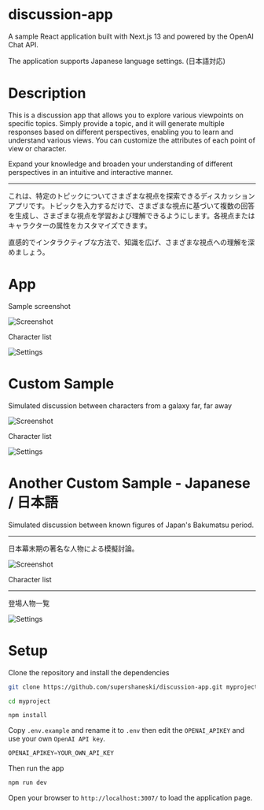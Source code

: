 discussion-app
======

A sample React application built with Next.js 13 and powered by the OpenAI Chat API. 

The application supports Japanese language settings. (日本語対応)

# Description

This is a discussion app that allows you to explore various viewpoints on specific topics. Simply provide a topic, and it will generate multiple responses based on different perspectives, enabling you to learn and understand various views. You can customize the attributes of each point of view or character. 

Expand your knowledge and broaden your understanding of different perspectives in an intuitive and interactive manner.

---

これは、特定のトピックについてさまざまな視点を探索できるディスカッションアプリです。トピックを入力するだけで、さまざまな視点に基づいて複数の回答を生成し、さまざまな視点を学習および理解できるようにします。各視点またはキャラクターの属性をカスタマイズできます。

直感的でインタラクティブな方法で、知識を広げ、さまざまな視点への理解を深めましょう。

# App

Sample screenshot

<picture>
  <source media="(prefers-color-scheme: light)" srcset="./docs/screenshot02.jpeg">
  <source media="(prefers-color-scheme: dark)" srcset="./docs/screenshot12.jpeg">
  <img alt="Screenshot" src="./docs/story1.jpeg">
</picture>

Character list

<picture>
  <source media="(prefers-color-scheme: light)" srcset="./docs/screenshot01.jpeg">
  <source media="(prefers-color-scheme: dark)" srcset="./docs/screenshot11.jpeg">
  <img alt="Settings" src="./docs/story2.jpeg">
</picture>

# Custom Sample

Simulated discussion between characters from a galaxy far, far away

<picture>
  <source media="(prefers-color-scheme: light)" srcset="./docs/screenshot03.jpeg">
  <source media="(prefers-color-scheme: dark)" srcset="./docs/screenshot13.jpeg">
  <img alt="Screenshot" src="./docs/story3.jpeg">
</picture>

Character list

<picture>
  <source media="(prefers-color-scheme: light)" srcset="./docs/screenshot04.jpeg">
  <source media="(prefers-color-scheme: dark)" srcset="./docs/screenshot14.jpeg">
  <img alt="Settings" src="./docs/story4.jpeg">
</picture>

# Another Custom Sample - Japanese / 日本語

Simulated discussion between known figures of Japan's Bakumatsu period.

---

日本幕末期の著名な人物による模擬討論。

<picture>
  <source media="(prefers-color-scheme: light)" srcset="./docs/screenshot05.jpeg">
  <source media="(prefers-color-scheme: dark)" srcset="./docs/screenshot15.jpeg">
  <img alt="Screenshot" src="./docs/story5.jpeg">
</picture>

Character list

---

登場人物一覧

<picture>
  <source media="(prefers-color-scheme: light)" srcset="./docs/screenshot06.jpeg">
  <source media="(prefers-color-scheme: dark)" srcset="./docs/screenshot16.jpeg">
  <img alt="Settings" src="./docs/story6.jpeg">
</picture>

# Setup

Clone the repository and install the dependencies

```sh
git clone https://github.com/supershaneski/discussion-app.git myproject

cd myproject

npm install
```

Copy `.env.example` and rename it to `.env` then edit the `OPENAI_APIKEY` and use your own `OpenAI API key`.

```javascript
OPENAI_APIKEY=YOUR_OWN_API_KEY
```

Then run the app

```sh
npm run dev
```

Open your browser to `http://localhost:3007/` to load the application page.

